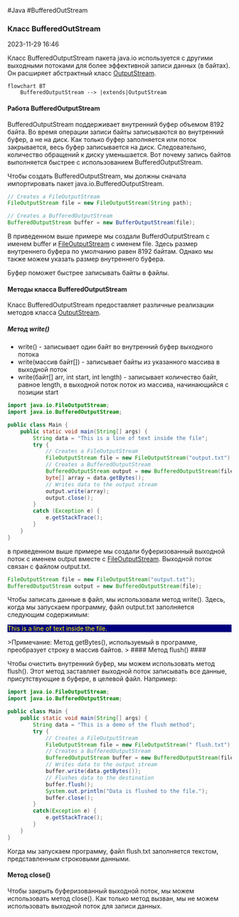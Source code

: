 #Java #BufferedOutStream

### Класс BufferedOutStream ###

2023-11-29 16:46

Класс BufferedOutputStream пакета java.io используется с другими выходными потоками для более эффективной записи данных (в байтах). Он расширяет абстрактный класс [OutputStream](OutputStream).
```mermaid
flowchart BT
    BufferedOutputStream --> |extends|OutputStream
```

#### Работа BufferedOutputStream ####

BufferedOutputStream поддерживает внутренний буфер объемом 8192 байта. Во время операции записи байты записываются во внутренний буфер, а не на диск. Как только буфер заполняется или поток закрывается, весь буфер записывается на диск. Следовательно, количество обращений к диску уменьшается. Вот почему запись байтов выполняется быстрее с использованием BufferedOutputStream.

Чтобы создать BufferedOutputStream, мы должны сначала импортировать пакет java.io.BufferedOutputStream.
```java
// Creates a FileOutputStream
FileOutputStream file = new FileOutputStream(String path);

// Creates a BufferedOutputStream
BufferedOutputStream buffer = new BufferOutputStream(file);
```
В приведенном выше примере мы создали BufferdOutputStream с именем buffer и [FileOutputStream](FileOutputStream) с именем file. Здесь размер внутреннего буфера по умолчанию равен 8192 байтам. Однако мы также можем указать размер внутреннего буфера.

Буфер поможет быстрее записывать байты в файлы.

#### Методы класса BufferedOutputStream ####

Класс BufferedOutputStream предоставляет различные реализации методов класса [OutputStream](OutputStream).

##### Метод write() #####
- write() - записывает один байт во внутренний буфер выходного потока 
-  write(массив байт[]) - записывает байты из указанного массива в выходной поток
-  write(байт[] arr, int start, int length) - записывает количество байт, равное length, в выходной поток поток из массива, начинающийся с позиции start
```java
import java.io.FileOutputStream;
import java.io.BufferedOutputStream;

public class Main {
    public static void main(String[] args) {
        String data = "This is a line of text inside the file";
        try {
            // Creates a FileOutputStream
            FileOutputStream file = new FileOutputStream("output.txt");
            // Creates a BufferedOutputStream
            BufferedOutputStream output = new BufferedOutputStream(file);
            byte[] array = data.getBytes();
            // Writes data to the output stream
            output.write(array);
            output.close();
        }
        catch (Exception e) {
            e.getStackTrace();
        }
    }
}
```
в приведенном выше примере мы создали буферизованный выходной поток с именем output вместе с [FileOutputStream](FileOutputStream). Выходной поток связан с файлом output.txt.
```java
FileOutputStream file = new FileOutputStream("output.txt");
BufferedOutputStream output = new BufferedOutputStream(file);
```
Чтобы записать данные в файл, мы использовали метод write(). Здесь, когда мы запускаем программу, файл output.txt заполняется следующим содержимым:
<p style="background-color: navy; color: yellow">This is a line of text inside the file.</p>
>Примечание: Метод getBytes(), используемый в программе, преобразует строку в массив байтов.
>
#### Метод flush() ####

Чтобы очистить внутренний буфер, мы можем использовать метод flush(). Этот метод заставляет выходной поток записывать все данные, присутствующие в буфере, в целевой файл. Например:
```java
import java.io.FileOutputStream;
import java.io.BufferedOutputStream;

public class Main {
    public static void main(String[] args) {
        String data = "This is a demo of the flush method";
        try {
            // Creates a FileOutputStream
            FileOutputStream file = new FileOutputStream(" flush.txt");
            // Creates a BufferedOutputStream
            BufferedOutputStream buffer = new BufferedOutputStream(file);
            // Writes data to the output stream
            buffer.write(data.getBytes());
            // Flushes data to the destination
            buffer.flush();
            System.out.println("Data is flushed to the file.");
            buffer.close();
        }
        catch(Exception e) {
            e.getStackTrace();
        }
    }
}
```
Когда мы запускаем программу, файл flush.txt заполняется текстом, представленным строковыми данными.

#### Метод close() ####

Чтобы закрыть буферизованный выходной поток, мы можем использовать метод close(). Как только метод вызван, мы не можем использовать выходной поток для записи данных.